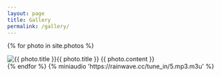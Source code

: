 ```yaml
---
layout: page
title: Gallery
permalink: /gallery/
---
```

{% for photo in site.photos %}
  <div class="photo">
    <img src="{{ photo.image_path }}" alt="{{ photo.title }}">{{ photo.title }}
    {{ photo.content }}
  </div>
{% endfor %}
{% miniaudio 'https://rainwave.cc/tune_in/5.mp3.m3u' %}